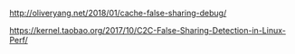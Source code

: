 

http://oliveryang.net/2018/01/cache-false-sharing-debug/


https://kernel.taobao.org/2017/10/C2C-False-Sharing-Detection-in-Linux-Perf/

